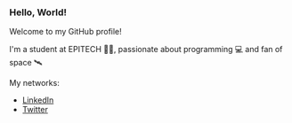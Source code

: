 ### Hello, World!

Welcome to my GitHub profile!

I'm a student at EPITECH :man_student:, passionate about programming :computer: and fan of space :artificial_satellite:

My networks:
- [LinkedIn](https://fr.linkedin.com/in/g-bonnet)
- [Twitter](https://twitter.com/mrsquaare)
